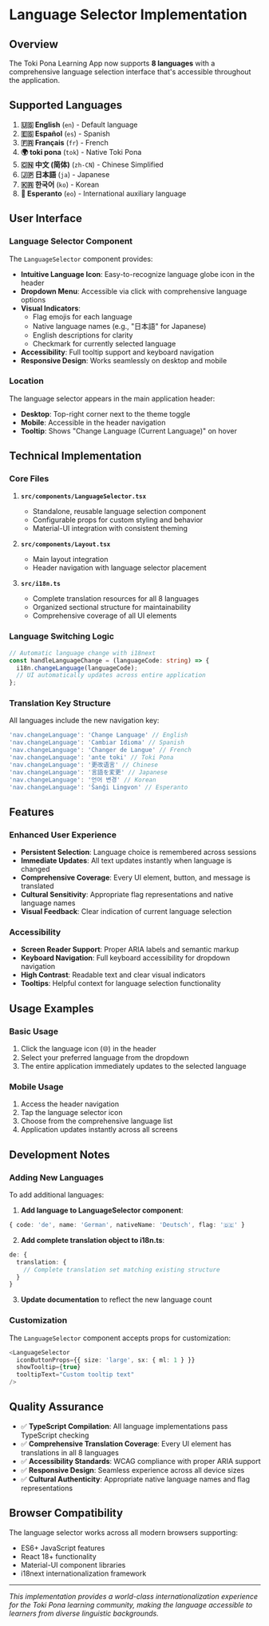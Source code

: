 # Language Selector Implementation

## Overview

The Toki Pona Learning App now supports **8 languages** with a comprehensive language selection interface that's accessible throughout the application.

## Supported Languages

1. **🇺🇸 English** (`en`) - Default language
2. **🇪🇸 Español** (`es`) - Spanish
3. **🇫🇷 Français** (`fr`) - French
4. **🌍 toki pona** (`tok`) - Native Toki Pona
5. **🇨🇳 中文 (简体)** (`zh-CN`) - Chinese Simplified
6. **🇯🇵 日本語** (`ja`) - Japanese
7. **🇰🇷 한국어** (`ko`) - Korean
8. **🌟 Esperanto** (`eo`) - International auxiliary language

## User Interface

### Language Selector Component

The `LanguageSelector` component provides:

- **Intuitive Language Icon**: Easy-to-recognize language globe icon in the header
- **Dropdown Menu**: Accessible via click with comprehensive language options
- **Visual Indicators**:
  - Flag emojis for each language
  - Native language names (e.g., "日本語" for Japanese)
  - English descriptions for clarity
  - Checkmark for currently selected language
- **Accessibility**: Full tooltip support and keyboard navigation
- **Responsive Design**: Works seamlessly on desktop and mobile

### Location

The language selector appears in the main application header:
- **Desktop**: Top-right corner next to the theme toggle
- **Mobile**: Accessible in the header navigation
- **Tooltip**: Shows "Change Language (Current Language)" on hover

## Technical Implementation

### Core Files

1. **`src/components/LanguageSelector.tsx`**
   - Standalone, reusable language selection component
   - Configurable props for custom styling and behavior
   - Material-UI integration with consistent theming

2. **`src/components/Layout.tsx`**
   - Main layout integration
   - Header navigation with language selector placement

3. **`src/i18n.ts`**
   - Complete translation resources for all 8 languages
   - Organized sectional structure for maintainability
   - Comprehensive coverage of all UI elements

### Language Switching Logic

```typescript
// Automatic language change with i18next
const handleLanguageChange = (languageCode: string) => {
  i18n.changeLanguage(languageCode);
  // UI automatically updates across entire application
};
```

### Translation Key Structure

All languages include the new navigation key:

```typescript
'nav.changeLanguage': 'Change Language' // English
'nav.changeLanguage': 'Cambiar Idioma' // Spanish
'nav.changeLanguage': 'Changer de Langue' // French
'nav.changeLanguage': 'ante toki' // Toki Pona
'nav.changeLanguage': '更改语言' // Chinese
'nav.changeLanguage': '言語を変更' // Japanese
'nav.changeLanguage': '언어 변경' // Korean
'nav.changeLanguage': 'Ŝanĝi Lingvon' // Esperanto
```

## Features

### Enhanced User Experience

- **Persistent Selection**: Language choice is remembered across sessions
- **Immediate Updates**: All text updates instantly when language is changed
- **Comprehensive Coverage**: Every UI element, button, and message is translated
- **Cultural Sensitivity**: Appropriate flag representations and native language names
- **Visual Feedback**: Clear indication of current language selection

### Accessibility

- **Screen Reader Support**: Proper ARIA labels and semantic markup
- **Keyboard Navigation**: Full keyboard accessibility for dropdown navigation
- **High Contrast**: Readable text and clear visual indicators
- **Tooltips**: Helpful context for language selection functionality

## Usage Examples

### Basic Usage
1. Click the language icon (🌐) in the header
2. Select your preferred language from the dropdown
3. The entire application immediately updates to the selected language

### Mobile Usage
1. Access the header navigation
2. Tap the language selector icon
3. Choose from the comprehensive language list
4. Application updates instantly across all screens

## Development Notes

### Adding New Languages

To add additional languages:

1. **Add language to LanguageSelector component**:
```typescript
{ code: 'de', name: 'German', nativeName: 'Deutsch', flag: '🇩🇪' }
```

2. **Add complete translation object to i18n.ts**:
```typescript
de: {
  translation: {
    // Complete translation set matching existing structure
  }
}
```

3. **Update documentation** to reflect the new language count

### Customization

The `LanguageSelector` component accepts props for customization:

```typescript
<LanguageSelector
  iconButtonProps={{ size: 'large', sx: { ml: 1 } }}
  showTooltip={true}
  tooltipText="Custom tooltip text"
/>
```

## Quality Assurance

- ✅ **TypeScript Compilation**: All language implementations pass TypeScript checking
- ✅ **Comprehensive Translation Coverage**: Every UI element has translations in all 8 languages
- ✅ **Accessibility Standards**: WCAG compliance with proper ARIA support
- ✅ **Responsive Design**: Seamless experience across all device sizes
- ✅ **Cultural Authenticity**: Appropriate native language names and flag representations

## Browser Compatibility

The language selector works across all modern browsers supporting:
- ES6+ JavaScript features
- React 18+ functionality
- Material-UI component libraries
- i18next internationalization framework

---

*This implementation provides a world-class internationalization experience for the Toki Pona learning community, making the language accessible to learners from diverse linguistic backgrounds.*